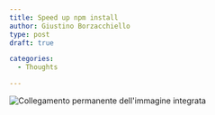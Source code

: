 ```yaml
---
title: Speed up npm install
author: Giustino Borzacchiello
type: post
draft: true

categories:
  - Thoughts

---
```

<img src="https://i2.wp.com/pbs.twimg.com/media/CZm1Qh2WAAEfO5O.png?w=1100&#038;ssl=1" alt="Collegamento permanente dell'immagine integrata" data-recalc-dims="1" />